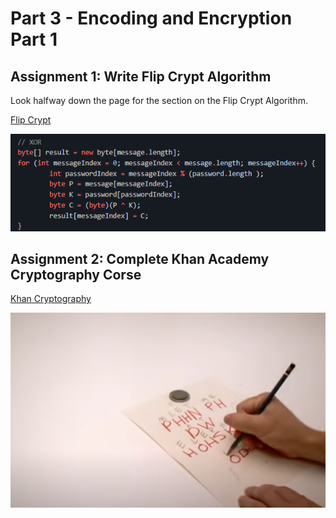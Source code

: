 # Part 3 - Encoding and Encryption Part 1

## Assignment 1: Write Flip Crypt Algorithm

Look halfway down the page for the section on the Flip Crypt Algorithm.

[Flip Crypt](https://github.com/xnandor/courses/tree/master/cli-overview)

![XOR](/media/xor.png)

## Assignment 2: Complete Khan Academy Cryptography Corse

[Khan Cryptography](https://www.khanacademy.org/computing/computer-science/cryptography/crypt/v/caesar-cipher)

![Cyper](/media//cypher.png)
